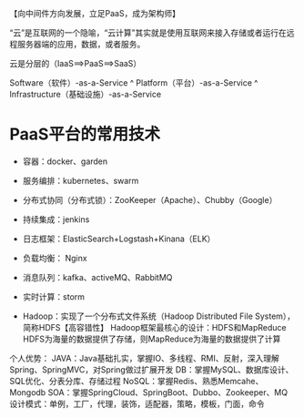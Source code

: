 
【向中间件方向发展，立足PaaS，成为架构师】

“云”是互联网的一个隐喻，“云计算”其实就是使用互联网来接入存储或者运行在远程服务器端的应用，数据，或者服务。

云是分层的（IaaS==>PaaS==>SaaS）

Software（软件）-as-a-Service
                    ^
Platform（平台）-as-a-Service
                     ^
Infrastructure（基础设施）-as-a-Service


# PaaS平台的常用技术

 * 容器：docker、garden
 
 * 服务编排：kubernetes、swarm
 
 * 分布式协同（分布式锁）：ZooKeeper（Apache）、Chubby（Google）
 
 * 持续集成：jenkins
 
 * 日志框架：ElasticSearch+Logstash+Kinana（ELK）
 
 * 负载均衡： Nginx
 
 * 消息队列：kafka、activeMQ、RabbitMQ   
 
 * 实时计算：storm
 
 * Hadoop：实现了一个分布式文件系统（Hadoop Distributed File System），简称HDFS【高容错性】
    Hadoop框架最核心的设计：HDFS和MapReduce  
    HDFS为海量的数据提供了存储，则MapReduce为海量的数据提供了计算
    
 
 
 个人优势：
 JAVA：Java基础扎实，掌握IO、多线程、RMI、反射，深入理解Spring、SpringMVC，对Spring做过扩展开发
 DB：掌握MySQL、数据库设计、SQL优化、分表分库、存储过程
 NoSQL：掌握Redis、熟悉Memcahe、Mongodb
 SOA：掌握SpringCloud、SpringBoot、Dubbo、Zookeeper、MQ
 设计模式：单例，工厂，代理，装饰，适配器，策略，模板，门面，命令